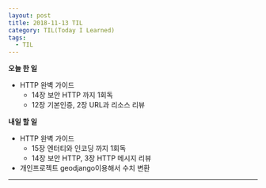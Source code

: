 ```yaml
---
layout: post
title: 2018-11-13 TIL
category: TIL(Today I Learned)
tags:
  - TIL
---
```




**오늘 한 일**

- HTTP 완벽 가이드
  - 14장 보안 HTTP 까지 1회독
  - 12장 기본인증, 2장 URL과 리소스 리뷰

**내일 할 일**

- HTTP 완벽 가이드
  - 15장 엔터티와 인코딩 까지 1회독
  - 14장 보안 HTTP, 3장 HTTP 메시지 리뷰
- 개인프로젝트 geodjango이용해서 수치 변환

---


